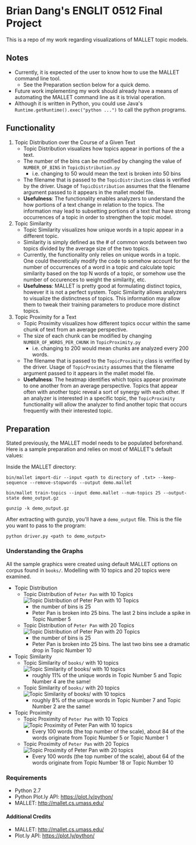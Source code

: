 # Brian Dang's ENGLIT 0512 Final Project
This is a repo of my work regarding visualizations of MALLET topic models.

## Notes
 - Currently, it is expected of the user to know how to use the MALLET command line tool.
    - See the Preparation section below for a quick demo.
 - Future work implementing my work should already have a means of automating the MALLET command line as it is trivial operation.
 - Although it is written in Python, you could use Java's ```Runtime.getRuntime().exec("python ...")``` to call the python programs.

## Functionality
 1. Topic Distribution over the Course of a Given Text
    - Topic Distribution visualizes how topics appear in portions of the a text.
    - The number of the bins can be modified by changing the value of ```NUMBER_OF_BINS``` in ```TopicDistribution.py```
        - i.e. changing to 50 would mean the text is broken into 50 bins
    - The filename that is passed to the ```TopicDistribution``` class is verified by the driver. Usage of ```TopicDistribution``` assumes that the filename argument passed to it appears in the mallet model file.
    - __Usefulness__: The functionality enables analyzers to understand the how portions of a text change in relation to the topics. The information may lead to subsetting portions of a text that have strong occurrences of a topic in order to strengthen the topic model.
 2. Topic Similarity
    - Topic Similarity visualizes how unique words in a topic appear in a different topic.
    - Similarity is simply defined as the # of common words between two topics divided by the average size of the two topics.
    - Currently, the functionality only relies on unique words in a topic. One could theoretically modify the code to somehow account for the number of occurrences of a word in a topic and calculate topic similarity based on the top N words of a topic, or somehow use the number of occurences to weight the similarity, etc.
    - __Usefulness__: MALLET is pretty good at formulating distinct topics, however it is not a perfect system. Topic Similarity allows analyzers to visualize the distinctness of topics. This information may allow them to tweak their training parameters to produce more distinct topics.
 3. Topic Proximity for a Text
    - Topic Proximity visualizes how different topics occur within the same chunk of text from an average perspective.
    - The size of each chunk can be modified by changing ```NUMBER_OF_WORDS_PER_CHUNK``` in ```TopicProximity.py```
        - i.e. changing to 200 would mean chunks are analyzed every 200 words.
    - The filename that is passed to the ```TopicProximity``` class is verified by the driver. Usage of ```TopicProximity``` assumes that the filename argument passed to it appears in the mallet model file.
    - __Usefulness__: The heatmap identifies which topics appear proximate to one another from an average perspective. Topics that appear often with another topic reveal a sort of synergy with each other. If an analyzer is interested in a specific topic, the ```TopicProximity``` functionality will allow the analyzer to find another topic that occurs frequently with their interested topic.


## Preparation
Stated previously, the MALLET model needs to be populated beforehand.
Here is a sample preparation and relies on most of MALLET's default values:

Inside the MALLET directory:
```
bin/mallet import-dir --input <path to directory of .txt> --keep-sequence --remove-stopwords --output demo.mallet

bin/mallet train-topics --input demo.mallet --num-topics 25 --output-state demo_output.gz

gunzip -k demo_output.gz
```
After extracting with gunzip, you'll have a ```demo_output``` file. This is the file you want to pass to the program:

```python driver.py <path to demo_output>```

### Understanding the Graphs
All the sample graphics were created using default MALLET options on corpus found in ```books/```. Modelling with 10 topics and 20 topics were examined.
 - Topic Distribution
    - Topic Distribution of ```Peter Pan``` with 10 Topics ![](sample_output/topic_distribution_peter_10_topics.png?raw=true "Topic Distribution of Peter Pan with 10 Topics")
        - the number of bins is 25
        - Peter Pan is broken into 25 bins. The last 2 bins include a spike in Topic Number 5
    - Topic Distribution of ```Peter Pan``` with 20 Topics
    ![](sample_output/topic_distribution_peter_20_topics.png?raw=true "Topic Distribution of Peter Pan with 20 Topics")
        - the number of bins is 25
        - Peter Pan is broken into 25 bins. The last two bins see a dramatic drop in Topic Number 10
 - Topic Similarity
    - Topic Similarity of ```books/``` with 10 topics
    ![](sample_output/topic_similarity_10_topics.png?raw=true "Topic Similarity of books/ with 10 topics")
        - roughly 11% of the unique words in Topic Number 5 and Topic Number 4 are the same!
    - Topic Similarity of ```books/``` with 20 topics
    ![](sample_output/topic_similarity_20_topics.png?raw=true "Topic Similarity of books/ with 10 topics")
        - roughly 8% of the unique words in Topic Number 7 and Topic Number 2 are the same!
 - Topic Proximity
    - Topic Proximity of ```Peter Pan``` with 10 Topics
    ![](sample_output/topic_proximity_peter_10_topics.png?raw=true "Topic Proximity of Peter Pan with 10 topics")
        - Every 100 words (the top number of the scale), about 84 of the words originate from Topic Number 5 or Topic Number 1
    - Topic Proximity of ```Peter Pan``` with 20 Topics
    ![](sample_output/topic_proximity_peter_20_topics.png?raw=true "Topic Proximity of Peter Pan with 20 topics")
        - Every 100 words (the top number of the scale), about 64 of the words originate from Topic Number 18 or Topic Number 10



### Requirements
 - Python 2.7
 - Python Plot.ly API: https://plot.ly/python/
 - MALLET: http://mallet.cs.umass.edu/

#### Additional Credits
 - MALLET: http://mallet.cs.umass.edu/
 - Plot.ly API: https://plot.ly/python/
